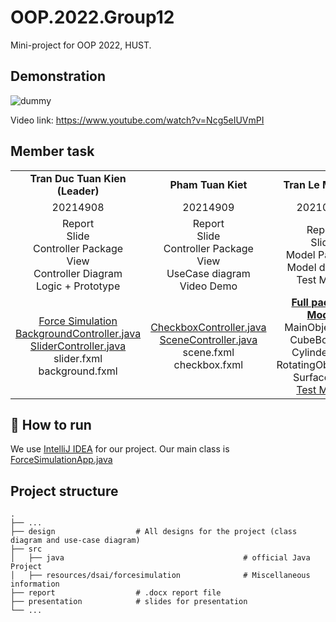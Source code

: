 OOP.2022.Group12
===
Mini-project for OOP 2022, HUST.

Demonstration
---
![dummy](https://github.com/KienTran2003/OOP.2022.Group12/assets/121961129/f1dbc175-fed9-4867-8be8-72c41e92e135)

Video link: https://www.youtube.com/watch?v=Ncg5eIUVmPI

Member task
---
|  |  |  |  |
| :---: | :---: | :---: | :---: |
| **Tran Duc Tuan Kien (Leader)** | **Pham Tuan Kiet** | **Tran Le My Linh** | **Bui Khanh Linh** |
| 20214908 | 20214909 | 20210535 | 20214910 |
| Report <br> Slide <br> Controller Package <br> View <br> Controller Diagram <br> Logic + Prototype | Report <br> Slide <br> Controller Package <br> View <br> UseCase diagram <br> Video Demo | Report <br> Slide <br> Model Package <br> Model diagram <br> Test Model | Report <br> Slide <br> Controller Package <br> View <br> General diagram |
| [Force Simulation](https://github.com/KienTran2003/OOP.2022.Group12/blob/33175d98cc30aaa4633725d94a0888c367b8e112/src/main/java/dsai/forcesimulation/ForceSimulation.java) <br> [BackgroundController.java](https://github.com/KienTran2003/OOP.2022.Group12/blob/master/src/main/java/dsai/forcesimulation/Controller/BackgroundController.java) <br> [SliderController.java](https://github.com/KienTran2003/OOP.2022.Group12/blob/master/src/main/java/dsai/forcesimulation/Controller/SliderController.java) <br> slider.fxml <br> background.fxml| [CheckboxController.java](https://github.com/KienTran2003/OOP.2022.Group12/blob/56a0fb7de905807bde80e1248cb0e869bab0eba1/src/main/java/dsai/forcesimulation/Controller/CheckboxController.java) <br> [SceneController.java](https://github.com/KienTran2003/OOP.2022.Group12/blob/56a0fb7de905807bde80e1248cb0e869bab0eba1/src/main/java/dsai/forcesimulation/Controller/SceneController.java) <br> scene.fxml <br> checkbox.fxml| [**Full package Model**](https://github.com/KienTran2003/OOP.2022.Group12/tree/master/src/main/java/dsai/forcesimulation/Model) <br> MainObject.java <br> CubeBox.java <br> Cylinder.java <br> RotatingObject.java <br> Surface.java <br> [Test Model](https://github.com/KienTran2003/OOP.2022.Group12/blob/56a0fb7de905807bde80e1248cb0e869bab0eba1/src/main/java/dsai/forcesimulation/Test/Model.java) |  [RoadController.java](https://github.com/KienTran2003/OOP.2022.Group12/blob/56a0fb7de905807bde80e1248cb0e869bab0eba1/src/main/java/dsai/forcesimulation/Controller/RoadController.java) <br> [InfoController.java](https://github.com/KienTran2003/OOP.2022.Group12/blob/56a0fb7de905807bde80e1248cb0e869bab0eba1/src/main/java/dsai/forcesimulation/Controller/InfoController.java) <br> [ForceController.java](https://github.com/KienTran2003/OOP.2022.Group12/blob/56a0fb7de905807bde80e1248cb0e869bab0eba1/src/main/java/dsai/forcesimulation/Controller/ForceController.java) <br> info.fxml <br> force.fxml <br> road.fxml|

## 🚀 How to run
We use [IntelliJ IDEA](https://www.jetbrains.com/idea/) for our project.
Our main class is [ForceSimulationApp.java](https://github.com/KienTran2003/OOP.2022.Group12/blob/33175d98cc30aaa4633725d94a0888c367b8e112/src/main/java/dsai/forcesimulation/ForceSimulation.java)

## Project structure

    .
    ├── ...
    ├── design                  # All designs for the project (class diagram and use-case diagram)
    ├── src
    │   ├── java                                        # official Java Project
    │   ├── resources/dsai/forcesimulation              # Miscellaneous information
    ├── report                  # .docx report file
    ├── presentation            # slides for presentation
    └── ...
